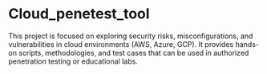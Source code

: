 # Cloud_penetest_tool
This project is focused on exploring security risks, misconfigurations, and vulnerabilities in cloud environments (AWS, Azure, GCP). It provides hands-on scripts, methodologies, and test cases that can be used in authorized penetration testing or educational labs.  
